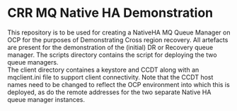 # CRR MQ Native HA Demonstration

This repository is to be used for creating a NativeHA MQ Queue Manager on OCP for the purposes of Demonstrating Cross region recovery.
All artefacts are present for the demonstration of the (initial) DR or Recovery queue manager.
The scripts directory contains the script for deploying the two queue managers.
<BR>
The client directory containes a keystore and CCDT along with an mqclient.ini file to support client connectivity.
Note that the CCDT host names need to be changed to reflect the OCP environment into which this is deployed, as do the remote addresses for the two 
separate Native HA queue manager instances.
